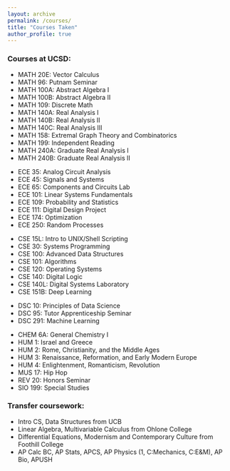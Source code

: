 ```yaml
---
layout: archive
permalink: /courses/
title: "Courses Taken"
author_profile: true
---
```


### Courses at UCSD:

- MATH 20E: Vector Calculus
- MATH 96: Putnam Seminar
- MATH 100A: Abstract Algebra I
- MATH 100B: Abstract Algebra II
- MATH 109: Discrete Math
- MATH 140A: Real Analysis I
- MATH 140B: Real Analysis II
- MATH 140C: Real Analysis III
- MATH 158: Extremal Graph Theory and Combinatorics
- MATH 199: Independent Reading
- MATH 240A: Graduate Real Analysis I
- MATH 240B: Graduate Real Analysis II

<!-- -->

- ECE 35: Analog Circuit Analysis
- ECE 45: Signals and Systems
- ECE 65: Components and Circuits Lab
- ECE 101: Linear Systems Fundamentals
- ECE 109: Probability and Statistics
- ECE 111: Digital Design Project
- ECE 174: Optimization
- ECE 250: Random Processes

<!-- -->

- CSE 15L: Intro to UNIX/Shell Scripting
- CSE 30: Systems Programming
- CSE 100: Advanced Data Structures
- CSE 101: Algorithms
- CSE 120: Operating Systems
- CSE 140: Digital Logic
- CSE 140L: Digital Systems Laboratory
- CSE 151B: Deep Learning

<!-- -->

- DSC 10: Principles of Data Science
- DSC 95: Tutor Apprenticeship Seminar
- DSC 291: Machine Learning

<!-- -->

- CHEM 6A: General Chemistry I
- HUM 1: Israel and Greece
- HUM 2: Rome, Christianity, and the Middle Ages
- HUM 3: Renaissance, Reformation, and Early Modern Europe
- HUM 4: Enlightenment, Romanticism, Revolution
- MUS 17: Hip Hop
- REV 20: Honors Seminar
- SIO 199: Special Studies

<!-- -->

### Transfer coursework:

- Intro CS, Data Structures from UCB
- Linear Algebra, Multivariable Calculus from Ohlone College
- Differential Equations, Modernism and Contemporary Culture from Foothill College
- AP Calc BC, AP Stats, APCS, AP Physics (1, C:Mechanics, C:E&M), AP Bio, APUSH
